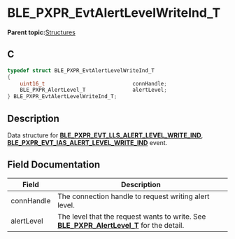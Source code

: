 # BLE\_PXPR\_EvtAlertLevelWriteInd\_T

**Parent topic:**[Structures](GUID-A9588F6C-1E36-4F3E-9BB7-C1BF21F919CA.md)

## C

```c
typedef struct BLE_PXPR_EvtAlertLevelWriteInd_T
{
    uint16_t                            connHandle;
    BLE_PXPR_AlertLevel_T               alertLevel;
} BLE_PXPR_EvtAlertLevelWriteInd_T;
```

## Description

Data structure for **[BLE\_PXPR\_EVT\_LLS\_ALERT\_LEVEL\_WRITE\_IND](GUID-7FECC045-859E-429B-987B-C6BB9271911A.md)**, **[BLE\_PXPR\_EVT\_IAS\_ALERT\_LEVEL\_WRITE\_IND](GUID-7FECC045-859E-429B-987B-C6BB9271911A.md)** event.

## Field Documentation

|Field|Description|
|-----|-----------|
|connHandle|The connection handle to request writing alert level.|
|alertLevel|The level that the request wants to write. See **[BLE\_PXPR\_AlertLevel\_T](GUID-08BD9B95-4E02-4C40-AC3C-48929433890B.md)** for the detail.|

